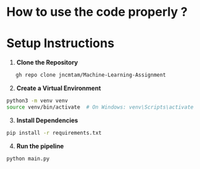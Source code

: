 # How to use the code properly ?

# Setup Instructions

1. **Clone the Repository**

```bash
   gh repo clone jncmtam/Machine-Learning-Assignment
```

2. **Create a Virtual Environment**

```bash
python3 -m venv venv
source venv/bin/activate  # On Windows: venv\Scripts\activate
```

3. **Install Dependencies**

```bash
pip install -r requirements.txt
```
4. **Run the pipeline**
```bash 
python main.py
```
